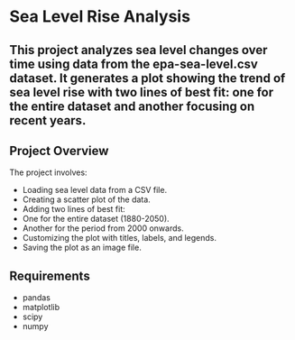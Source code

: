 # Sea Level Rise Analysis

## This project analyzes sea level changes over time using data from the epa-sea-level.csv dataset. It generates a plot showing the trend of sea level rise with two lines of best fit: one for the entire dataset and another focusing on recent years.

## Project Overview
The project involves:

* Loading sea level data from a CSV file.
* Creating a scatter plot of the data.
* Adding two lines of best fit:
* One for the entire dataset (1880-2050).
* Another for the period from 2000 onwards.
* Customizing the plot with titles, labels, and legends.
* Saving the plot as an image file.
  
## Requirements

* pandas
* matplotlib
* scipy
* numpy
